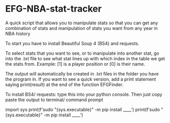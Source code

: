 # EFG-NBA-stat-tracker
A quick script that allows you to manipulate stats so that you can get any combination of stats and manipulation of stats you want from any year in NBA history


To start you have to install Beautiful Soup 4 (BS4) and requests. 

To select stats that you want to see, or to manipulate into another stat, go into the .txt file to see what stat lines up with which index in the table we get the stats from. Example: [1] is a player position or [0] is their name.

The output will automatically be created in .txt files in the folder you have the program in. If you want to see a quick version, add a print statement saying print(result) at the end of the function EFGFinder.

To install BS4/ requests: 
type this into your python console. Then just copy paste the output to terminal/ command prompt


import sys
print(f'sudo "{sys.executable}" -m pip install ____’)
print(f'sudo "{sys.executable}" -m pip install ____’)
